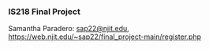 ### IS218 Final Project 

Samantha Paradero: sap22@njit.edu, https://web.njit.edu/~sap22/final_project-main/register.php
